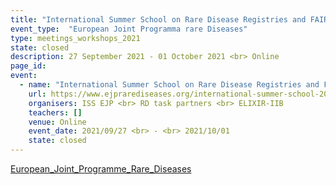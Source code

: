 ```yaml
---
title: "International Summer School on Rare Disease Registries and FAIRification of Data"
event_type:  "European Joint Programma rare Diseases"
type: meetings_workshops_2021
state: closed
description: 27 September 2021 - 01 October 2021 <br> Online
page_id: 
event:
  - name: "International Summer School on Rare Disease Registries and FAIRification of Data"
    url: https://www.ejprarediseases.org/international-summer-school-2021-rare-disease-registries-and-fairification-of-data/
    organisers: ISS EJP <br> RD task partners <br> ELIXIR-IIB
    teachers: []
    venue: Online
    event_date: 2021/09/27 <br> - <br> 2021/10/01
    state: closed
---
```


[European_Joint_Programme_Rare_Diseases](https://www.ejprarediseases.org/international-summer-school-2021-rare-disease-registries-and-fairification-of-data/)


<br>
